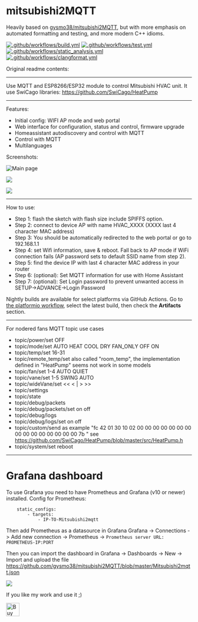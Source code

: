 # mitsubishi2MQTT

Heavily based on [gysmo38/mitsubishi2MQTT](https://github.com/gysmo38/mitsubishi2MQTT), but with more emphasis on automated formatting and testing, and more modern C++ idioms.

[![.github/workflows/build.yml](https://github.com/floatplane/mitsubishi2MQTT/actions/workflows/build.yml/badge.svg)](https://github.com/floatplane/mitsubishi2MQTT/actions/workflows/build.yml)
[![.github/workflows/test.yml](https://github.com/floatplane/mitsubishi2MQTT/actions/workflows/test.yml/badge.svg)](https://github.com/floatplane/mitsubishi2MQTT/actions/workflows/test.yml)
[![.github/workflows/static_analysis.yml](https://github.com/floatplane/mitsubishi2MQTT/actions/workflows/static_analysis.yml/badge.svg)](https://github.com/floatplane/mitsubishi2MQTT/actions/workflows/static_analysis.yml)
[![.github/workflows/clangformat.yml](https://github.com/floatplane/mitsubishi2MQTT/actions/workflows/clangformat.yml/badge.svg)](https://github.com/floatplane/mitsubishi2MQTT/actions/workflows/clangformat.yml)

Original readme contents:
***

Use MQTT and ESP8266/ESP32 module to control Mitsubishi HVAC unit.
It use SwiCago libraries: https://github.com/SwiCago/HeatPump


***
Features:
 - Initial config:  WIFI AP mode and web portal
 - Web interface for configuration, status and control, firmware upgrade
 - Homeassistant autodiscovery and control with MQTT
 - Control with MQTT
 - Multilanguages

Screenshots:

![Main page](https://github.com/gysmo38/mitsubishi2MQTT/blob/master/doc/images/main_page.png)

![](https://github.com/gysmo38/mitsubishi2MQTT/blob/master/doc/images/control_page.png)

![](https://github.com/gysmo38/mitsubishi2MQTT/blob/master/doc/images/config_page.png)

***
How to use:
 - Step 1: flash the sketch with flash size include SPIFFS option.
 - Step 2: connect to device AP with name HVAC_XXXX (XXXX last 4 character MAC address)
 - Step 3: You should be automatically redirected to the web portal or go to 192.168.1.1
 - Step 4: set Wifi information, save & reboot. Fall back to AP mode if WiFi connection fails (AP password sets to default SSID name from step 2).
 - Step 5: find the device IP with last 4 character MAC address in your router
 - Step 6: (optional): Set MQTT information for use with Home Assistant
 - Step 7: (optional): Set Login password to prevent unwanted access in SETUP->ADVANCE->Login Password

Nightly builds are available for select platforms via GitHub Actions. Go to [the platformio workflow](https://github.com/gysmo38/mitsubishi2MQTT/actions/workflows/platformio.yml), select the latest build, then check the **Artifacts** section. 

***
For nodered fans MQTT topic use cases
- topic/power/set OFF
- topic/mode/set AUTO HEAT COOL DRY FAN_ONLY OFF ON
- topic/temp/set 16-31
- topic/remote_temp/set also called "room_temp", the implementation defined in "HeatPump" seems not work in some models
- topic/fan/set 1-4 AUTO QUIET
- topic/vane/set 1-5 SWING AUTO
- topic/wideVane/set << < | > >>
- topic/settings
- topic/state
- topic/debug/packets
- topic/debug/packets/set on off
- topic/debug/logs
- topic/debug/logs/set on off
- topic/custom/send as example "fc 42 01 30 10 02 00 00 00 00 00 00 00 00 00 00 00 00 00 00 00 7b " see https://github.com/SwiCago/HeatPump/blob/master/src/HeatPump.h
- topic/system/set reboot 
***
# Grafana dashboard
To use Grafana you need to have Prometheus and Grafana (v10 or newer) installed.
Config for Prometheus:
```  - job_name: Mitsubishi2mqtt
    static_configs:
        - targets:
            - IP-TO-Mitsubishi2mqtt
```
Then add Prometheus as a datasource in Grafana
Grafana -> Connections -> Add new connection -> Prometheus -> ```Prometheus server URL: PROMETHEUS-IP:PORT```

Then you can import the dashboard in Grafana -> Dashboards -> New -> Import and upload the file https://github.com/gysmo38/mitsubishi2MQTT/blob/master/Mitsubishi2mqtt.json

![](https://github.com/gysmo38/mitsubishi2MQTT/blob/master/doc/images/Grafana-screenshot.png)

If you like my work and use it ;)<br>

<a href='https://ko-fi.com/L3L0GSF7X' target='_blank'><img height='36' style='border:0px;height:36px;' src='https://storage.ko-fi.com/cdn/kofi2.png?v=3' border='0' alt='Buy Me a Coffee at ko-fi.com' /></a>
